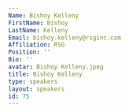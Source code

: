 ```yaml
---
Name: Bishoy Kelleny
FirstName: Bishoy
LastName: Kelleny
Email: bishoy.kelleny@rsginc.com
Affiliation: RSG
Position: ''
Bio: ''
avatar: Bishoy Kelleny.jpeg
title: Bishoy Kelleny
type: speakers
layout: speakers
id: 75
---
```

